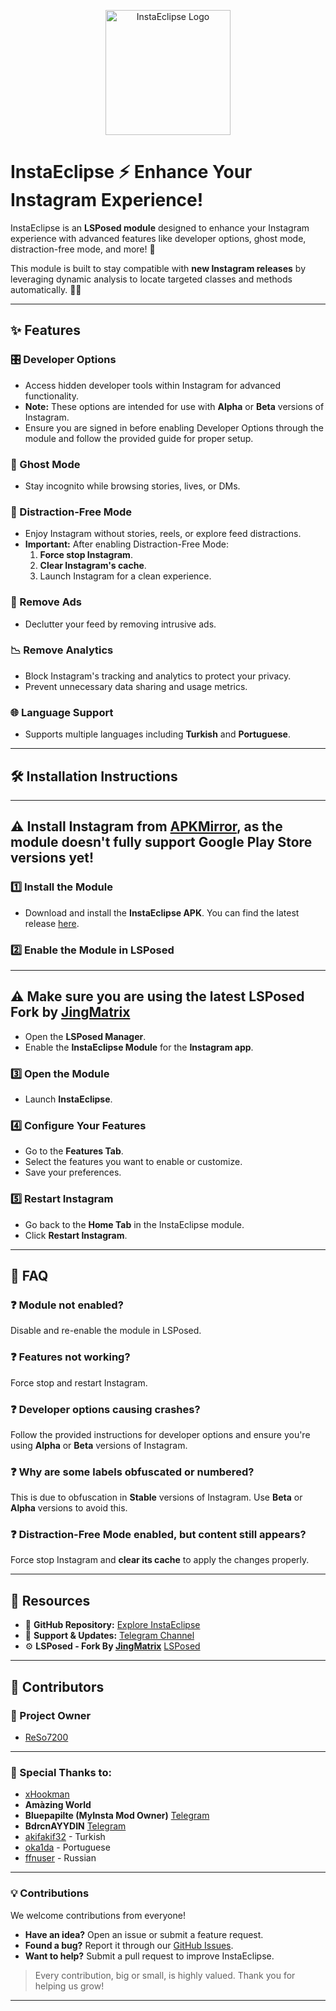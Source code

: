<p align="center">
  <img src="https://github.com/ReSo7200/InstaEclipse/blob/main/assets/logo.png" alt="InstaEclipse Logo" width="200"/>
</p>

# InstaEclipse ⚡ Enhance Your Instagram Experience!  

InstaEclipse is an **LSPosed module** designed to enhance your Instagram experience with advanced features like developer options, ghost mode, distraction-free mode, and more! 🚀

This module is built to stay compatible with **new Instagram releases** by leveraging dynamic analysis to locate targeted classes and methods automatically. 🧠✨  

---

## ✨ Features  

### 🎛️ Developer Options  
- Access hidden developer tools within Instagram for advanced functionality.  
- **Note:** These options are intended for use with **Alpha** or **Beta** versions of Instagram.  
- Ensure you are signed in before enabling Developer Options through the module and follow the provided guide for proper setup.

### 👻 Ghost Mode  
- Stay incognito while browsing stories, lives, or DMs.  

### 🧘 Distraction-Free Mode  
- Enjoy Instagram without stories, reels, or explore feed distractions.  
- **Important:** After enabling Distraction-Free Mode:  
  1. **Force stop Instagram**.  
  2. **Clear Instagram's cache**.  
  3. Launch Instagram for a clean experience.  

### 🚫 Remove Ads  
- Declutter your feed by removing intrusive ads.

### 📉 Remove Analytics  
- Block Instagram's tracking and analytics to protect your privacy.  
- Prevent unnecessary data sharing and usage metrics.  

### 🌐 Language Support  
- Supports multiple languages including **Turkish** and **Portuguese**.

---

## 🛠️ Installation Instructions  
---
⚠️ Install Instagram from [APKMirror](https://www.apkmirror.com/apk/instagram/instagram-instagram/), as the module doesn't fully support Google Play Store versions yet!
---

### 1️⃣ Install the Module  
- Download and install the **InstaEclipse APK**. You can find the latest release [here](https://github.com/ReSo7200/InstaEclipse/releases).  

### 2️⃣ Enable the Module in LSPosed
---
⚠️ Make sure you are using the latest LSPosed Fork by [JingMatrix](https://github.com/JingMatrix/LSPosed)
---
- Open the **LSPosed Manager**.  
- Enable the **InstaEclipse Module** for the **Instagram app**.  

### 3️⃣ Open the Module  
- Launch **InstaEclipse**.  

### 4️⃣ Configure Your Features  
- Go to the **Features Tab**.  
- Select the features you want to enable or customize.  
- Save your preferences.  

### 5️⃣ Restart Instagram  
- Go back to the **Home Tab** in the InstaEclipse module.  
- Click **Restart Instagram**.  

---

## 📖 FAQ  

### ❓ Module not enabled?  
Disable and re-enable the module in LSPosed.  

### ❓ Features not working?  
Force stop and restart Instagram.  

### ❓ Developer options causing crashes?  
Follow the provided instructions for developer options and ensure you're using **Alpha** or **Beta** versions of Instagram.  

### ❓ Why are some labels obfuscated or numbered?  
This is due to obfuscation in **Stable** versions of Instagram. Use **Beta** or **Alpha** versions to avoid this.  

### ❓ Distraction-Free Mode enabled, but content still appears?  
Force stop Instagram and **clear its cache** to apply the changes properly.  

---

## 📂 Resources  

- 🐙 **GitHub Repository:** [Explore InstaEclipse](https://github.com/ReSo7200/InstaEclipse)  
- 💬 **Support & Updates:** [Telegram Channel](https://t.me/InstaEclipse)  
- ⚙️ **LSPosed - Fork By [JingMatrix](https://github.com/JingMatrix/)** [LSPosed](https://github.com/JingMatrix/LSPosed)  

---

## 🎉 Contributors  

### 👑 Project Owner  
- [ReSo7200](https://github.com/ReSo7200/)  

---

### 🙌 Special Thanks to:  
- [xHookman](https://github.com/xHookman)  
- **Amàzing World**  
- **Bluepapilte (MyInsta Mod Owner)** [Telegram](https://t.me/instasmashrepo)  
- **BdrcnAYYDIN** [Telegram](https://t.me/BdrcnAYYDIN)  
- [akifakif32](https://github.com/akifakif32) - Turkish  
- [oka1da](https://github.com/oka1da) - Portuguese
- [ffnuser](https://github.com/ffnuser) - Russian

---

### 💡 Contributions  
We welcome contributions from everyone!  
- **Have an idea?** Open an issue or submit a feature request.  
- **Found a bug?** Report it through our [GitHub Issues](https://github.com/ReSo7200/InstaEclipse/issues).  
- **Want to help?** Submit a pull request to improve InstaEclipse.

> Every contribution, big or small, is highly valued. Thank you for helping us grow!  
---
